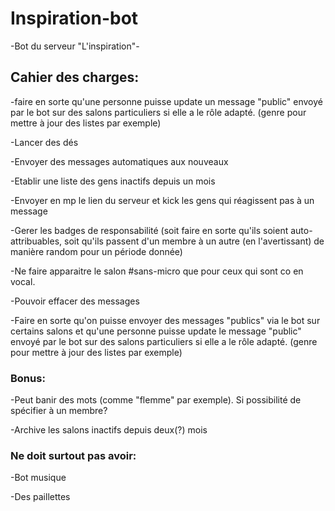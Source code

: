 # Inspiration-bot


-Bot du serveur "L'inspiration"-


## Cahier des charges:

-faire en sorte qu'une personne puisse update un message "public" envoyé par le bot sur des salons particuliers si elle a le rôle adapté. (genre pour mettre à jour des listes par exemple)

-Lancer des dés

-Envoyer des messages automatiques aux nouveaux

-Etablir une liste des gens inactifs depuis un mois 

-Envoyer en mp le lien du serveur et kick les gens qui réagissent pas à un message 

-Gerer les badges de responsabilité (soit faire en sorte qu'ils soient auto-attribuables, soit qu'ils passent d'un membre à un autre (en l'avertissant) de manière random pour un période donnée)

-Ne faire apparaitre le salon #sans-micro que pour ceux qui sont co en vocal. 

-Pouvoir effacer des messages

-Faire en sorte qu'on puisse envoyer des messages "publics" via le bot sur certains salons et qu'une personne puisse update le message "public" envoyé par le bot sur des salons particuliers si elle a le rôle adapté. (genre pour mettre à jour des listes par exemple)


### Bonus:

-Peut banir des mots (comme "flemme" par exemple). Si possibilité de spécifier à un membre?

-Archive les salons inactifs depuis deux(?) mois


### Ne doit surtout pas avoir:

-Bot musique

-Des paillettes
